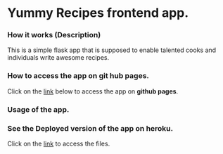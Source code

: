 
# Yummy Recipes frontend app.

### How it works (Description)
This is a simple flask app that is supposed to enable talented cooks and individuals write awesome recipes.


### How to access the app on git hub pages.

Click on the [link](https://bozicschucky.github.io/) below to access the app on **github pages**.


### Usage of the app.


### See the Deployed version of the app on heroku.
Click on the [link]()  to access the files.

```

```
